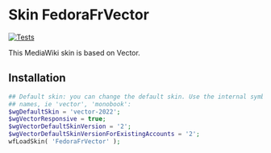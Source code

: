 # Skin FedoraFrVector

[![Tests](https://github.com/Fedora-Fr/mw-fedora-fr-skin/actions/workflows/qa.yaml/badge.svg)](https://github.com/Fedora-Fr/mw-fedora-fr-skin/actions/workflows/qa.yaml)

This MediaWiki skin is based on Vector.

## Installation

```php
## Default skin: you can change the default skin. Use the internal symbolic
## names, ie 'vector', 'monobook':
$wgDefaultSkin = 'vector-2022';
$wgVectorResponsive = true;
$wgVectorDefaultSkinVersion = '2';
$wgVectorDefaultSkinVersionForExistingAccounts = '2';
wfLoadSkin( 'FedoraFrVector' );
```
